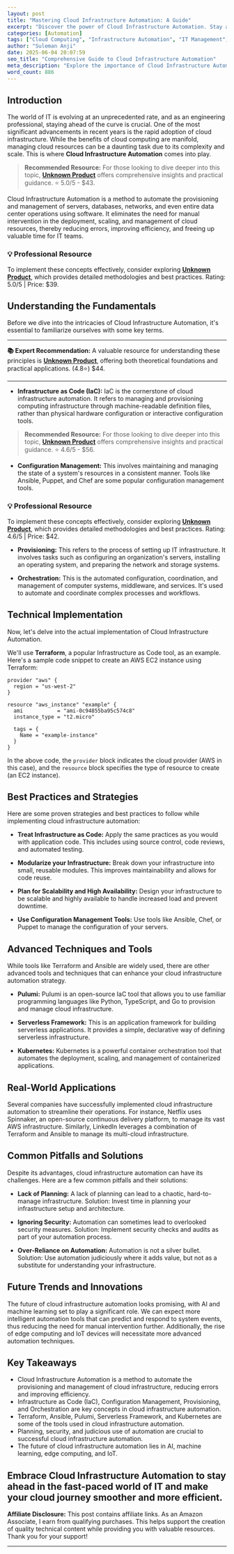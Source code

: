 ```yaml
---
layout: post
title: "Mastering Cloud Infrastructure Automation: A Guide"
excerpt: "Discover the power of Cloud Infrastructure Automation. Stay ahead in the IT world by mastering this crucial skill."
categories: [Automation]
tags: ["Cloud Computing", "Infrastructure Automation", "IT Management", "Cloud Resources", "Tech Advancements", "Cloud Infrastructure", "Automation"]
author: "Suleman Anji"
date: 2025-06-04 20:07:59 
seo_title: "Comprehensive Guide to Cloud Infrastructure Automation"
meta_description: "Explore the importance of Cloud Infrastructure Automation in managing complex cloud resources effectively."
word_count: 886
---
```


## Introduction

The world of IT is evolving at an unprecedented rate, and as an engineering professional, staying ahead of the curve is crucial. One of the most significant advancements in recent years is the rapid adoption of cloud infrastructure. While the benefits of cloud computing are manifold, managing cloud resources can be a daunting task due to its complexity and scale. This is where **Cloud Infrastructure Automation** comes into play. 


> **Recommended Resource:** For those looking to dive deeper into this topic, **[Unknown Product](https://www.amazon.com/dp/1835088910?tag=sghpgs-20)** offers comprehensive insights and practical guidance. ⭐ 5.0/5 - $43.


Cloud Infrastructure Automation is a method to automate the provisioning and management of servers, databases, networks, and even entire data center operations using software. It eliminates the need for manual intervention in the deployment, scaling, and management of cloud resources, thereby reducing errors, improving efficiency, and freeing up valuable time for IT teams.


### 💡 Professional Resource

To implement these concepts effectively, consider exploring **[Unknown Product](https://www.amazon.com/dp/9365892716?tag=sghpgs-20)**, which provides detailed methodologies and best practices. Rating: 5.0/5 | Price: $39.


## Understanding the Fundamentals

Before we dive into the intricacies of Cloud Infrastructure Automation, it's essential to familiarize ourselves with some key terms.


---

**📚 Expert Recommendation:** A valuable resource for understanding these principles is **[Unknown Product](https://www.amazon.com/dp/B0D7PZ7171?tag=sghpgs-20)**, offering both theoretical foundations and practical applications. (4.8⭐) $44.

---


- **Infrastructure as Code (IaC):** IaC is the cornerstone of cloud infrastructure automation. It refers to managing and provisioning computing infrastructure through machine-readable definition files, rather than physical hardware configuration or interactive configuration tools.


> **Recommended Resource:** For those looking to dive deeper into this topic, **[Unknown Product](https://www.amazon.com/dp/B09123T93N?tag=sghpgs-20)** offers comprehensive insights and practical guidance. ⭐ 4.6/5 - $56.


- **Configuration Management:** This involves maintaining and managing the state of a system's resources in a consistent manner. Tools like Ansible, Puppet, and Chef are some popular configuration management tools.


### 💡 Professional Resource

To implement these concepts effectively, consider exploring **[Unknown Product](https://www.amazon.com/dp/1098116747?tag=sghpgs-20)**, which provides detailed methodologies and best practices. Rating: 4.6/5 | Price: $42.


- **Provisioning:** This refers to the process of setting up IT infrastructure. It involves tasks such as configuring an organization's servers, installing an operating system, and preparing the network and storage systems.

- **Orchestration:** This is the automated configuration, coordination, and management of computer systems, middleware, and services. It's used to automate and coordinate complex processes and workflows.

## Technical Implementation

Now, let's delve into the actual implementation of Cloud Infrastructure Automation. 

We'll use **Terraform**, a popular Infrastructure as Code tool, as an example. Here's a sample code snippet to create an AWS EC2 instance using Terraform:

```hcl
provider "aws" {
  region = "us-west-2"
}

resource "aws_instance" "example" {
  ami           = "ami-0c94855ba95c574c8"
  instance_type = "t2.micro"

  tags = {
    Name = "example-instance"
  }
}
```

In the above code, the `provider` block indicates the cloud provider (AWS in this case), and the `resource` block specifies the type of resource to create (an EC2 instance).

## Best Practices and Strategies

Here are some proven strategies and best practices to follow while implementing cloud infrastructure automation:

- **Treat Infrastructure as Code:** Apply the same practices as you would with application code. This includes using source control, code reviews, and automated testing.

- **Modularize your Infrastructure:** Break down your infrastructure into small, reusable modules. This improves maintainability and allows for code reuse.

- **Plan for Scalability and High Availability:** Design your infrastructure to be scalable and highly available to handle increased load and prevent downtime.

- **Use Configuration Management Tools:** Use tools like Ansible, Chef, or Puppet to manage the configuration of your servers.

## Advanced Techniques and Tools

While tools like Terraform and Ansible are widely used, there are other advanced tools and techniques that can enhance your cloud infrastructure automation strategy.

- **Pulumi:** Pulumi is an open-source IaC tool that allows you to use familiar programming languages like Python, TypeScript, and Go to provision and manage cloud infrastructure.

- **Serverless Framework:** This is an application framework for building serverless applications. It provides a simple, declarative way of defining serverless infrastructure.

- **Kubernetes:** Kubernetes is a powerful container orchestration tool that automates the deployment, scaling, and management of containerized applications.

## Real-World Applications

Several companies have successfully implemented cloud infrastructure automation to streamline their operations. For instance, Netflix uses Spinnaker, an open-source continuous delivery platform, to manage its vast AWS infrastructure. Similarly, LinkedIn leverages a combination of Terraform and Ansible to manage its multi-cloud infrastructure.

## Common Pitfalls and Solutions

Despite its advantages, cloud infrastructure automation can have its challenges. Here are a few common pitfalls and their solutions:

- **Lack of Planning:** A lack of planning can lead to a chaotic, hard-to-manage infrastructure. Solution: Invest time in planning your infrastructure setup and architecture.

- **Ignoring Security:** Automation can sometimes lead to overlooked security measures. Solution: Implement security checks and audits as part of your automation process.

- **Over-Reliance on Automation:** Automation is not a silver bullet. Solution: Use automation judiciously where it adds value, but not as a substitute for understanding your infrastructure.

## Future Trends and Innovations

The future of cloud infrastructure automation looks promising, with AI and machine learning set to play a significant role. We can expect more intelligent automation tools that can predict and respond to system events, thus reducing the need for manual intervention further. Additionally, the rise of edge computing and IoT devices will necessitate more advanced automation techniques.

## Key Takeaways

- Cloud Infrastructure Automation is a method to automate the provisioning and management of cloud infrastructure, reducing errors and improving efficiency.
- Infrastructure as Code (IaC), Configuration Management, Provisioning, and Orchestration are key concepts in cloud infrastructure automation.
- Terraform, Ansible, Pulumi, Serverless Framework, and Kubernetes are some of the tools used in cloud infrastructure automation.
- Planning, security, and judicious use of automation are crucial to successful cloud infrastructure automation.
- The future of cloud infrastructure automation lies in AI, machine learning, edge computing, and IoT. 

Embrace Cloud Infrastructure Automation to stay ahead in the fast-paced world of IT and make your cloud journey smoother and more efficient.
---

**Affiliate Disclosure:** This post contains affiliate links. As an Amazon Associate, I earn from qualifying purchases. This helps support the creation of quality technical content while providing you with valuable resources. Thank you for your support!

---
